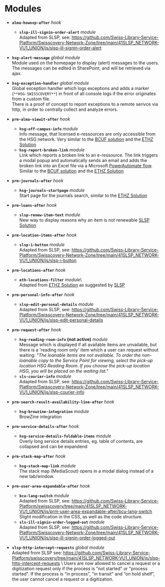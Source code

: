 # Modules
* **`alma-howovp-after`** *hook*
	* **`slsp-ill-signin-order-alert`** *module*\
	Adapted from SLSP, see: https://github.com/Swiss-Library-Service-Platform/Swisscovery-Network-Zone/tree/main/41SLSP_NETWORK-VU1_UNION/js/slsp-ill-signin-order-alert

* **`hsg-alert-message`** *global module*\
Module used on the homepage to display (alert) messages to the users. The messages can be edited in SharePoint, and will be retrieved via ajax. 

* **`hsg-exception-handler`** *global module*\
Global exception handler which logs exceptions and adds a marker (`**HSG-SWISSCOVERY**`) in front of all console logs if the error originates from a custom file.\
There is a proof of concept to report exceptions to a remote serivce via http, in order to centrally collect and analyze errors.

* **`prm-alma-viewit-after`** *hook*
	* **`hsg-off-campus-info`** *module*\
	Info message, that licensed e-ressources are only accessible from the HSG network. Very similar to the [BCUF solution](https://github.com/BCUF/bcufr-primo-views/tree/master/41SLSP_BCUFR-DFR/js/modules/prm-alma-viewit-after/bcu-off-campus) and the [ETHZ Solution](https://gitlab.com/ethlibrary/slsp/customization-eth-view/-/tree/master/js/modules/prm-alma-delivery-after/eth-fullview-offcampus-warning)
	* **`hsg-report-broken-link`** *module* \
	Link which reports a broken link to an e-ressource. The link triggers a modal popup and automatically sends an email and adds the broken link into an Excel file via a Microsoft [PowerAutomate flow](https://emea.flow.microsoft.com/manage/environments/Default-a7262e59-1b56-4f5a-a412-6f07181f48ee/flows/f2987d08-631f-4e91-a320-318b0793d158/details). Similar to the [BCUF solution](https://github.com/BCUF/bcufr-primo-views/tree/master/41SLSP_BCUFR-DFR/js/modules/prm-alma-viewit-after/bcu-online-feedback) and the [ETHZ Solution](https://gitlab.com/ethlibrary/slsp/customization-eth-view/-/tree/master/js/modules/prm-alma-delivery-after/eth-online-feedback-mail)

* **`prm-journals-after`** *hook*
  * **`hsg-journals-startpage`** *module*\
  Start page for the journals search, similar to the [ETHZ Solution](https://gitlab.com/ethlibrary/slsp/customization-eth-view/-/tree/master/js/modules/prm-journals-after/eth-journals-startpage)

* **`prm-loans-after`** *hook*
  * **`slsp-renew-item-text`** *module*\
  New way to display reasons why an item is not renewable [SLSP Solution](https://github.com/Swiss-Library-Service-Platform/swisscovery/tree/main/41SLSP_NETWORK-VU1_UNION/js/prm-loan-after/slsp-renew-item-text)  

* **`prm-location-items-after`** *hook*	
  * **`slsp-i-button`** *module*\
  Adapted from SLSP, see: https://github.com/Swiss-Library-Service-Platform/Swisscovery-Network-Zone/tree/main/41SLSP_NETWORK-VU1_UNION/js/slsp-i-button

* **`prm-locations-after`** *hook*
   * **`eth-locations-filter`** *module*\	
   Adapted from [ETHZ Solution](https://gitlab.com/ethlibrary/slsp/customization-eth-view/-/tree/master/js/modules/prm-locations-after/eth-locations-filter) as suggested by [SLSP](https://github.com/Swiss-Library-Service-Platform/swisscovery/tree/main/41SLSP_NETWORK-VU1_UNION/js/prm-locations-after)

* **`prm-personal-info-after`** *hook*
  * **`slsp-edit-personal-details`** *module*\
	Adapted from SLSP, see: https://github.com/Swiss-Library-Service-Platform/Swisscovery-Network-Zone/tree/main/41SLSP_NETWORK-VU1_UNION/js/slsp-edit-personal-details

* **`prm-request-after`** *hook*
	* **`hsg-reading-room-info` (not active)** *module*\
	Message which is displayed if all available items are unvailable, but there is a 'reading room only' item which a user can request without waiting: *"The loanable items are not available. To order the non-loanable copy to the Service Point for viewing, select the pick-up location HSG Reading Room. If you choose the pick-up location HSG, you will be placed on the waiting list."*
	* **`sls-courier-info`** *module*\
	Adapted from SLSP, see: https://github.com/Swiss-Library-Service-Platform/Swisscovery-Network-Zone/tree/main/41SLSP_NETWORK-VU1_UNION/js/slsp-courier-info 

* **`prm-search-result-availability-line-after`** *hook*
  * **`hsg-browzine-integration`** *module*\
  BrowZine integration		

* **`prm-service-details-after`** *hook*	
  * **`hsg-service-details-foldable-items`** *module*\
  Overly long service details entries, eg. table of contents, are collapsed and can be expandend

* **`prm-stack-map-after`** *hook*	
  * **`hsg-stack-map-link`** *module*\
  The stack map (MediaScout) opens in a modal dialog instead of a new tab/window.	

* **`prm-user-area-expandable-after`** *hook*
  * **`bcu-lang-switch`** *module*\
	Adapted from SLSP, see: https://github.com/Swiss-Library-Service-Platform/swisscovery/tree/main/41SLSP_NETWORK-VU1_UNION/js/prm-user-area-expandable-after/bcu-lang-switch \
	Slight modification in the CSS, as well as the code structure.
  * **`sls-ill-signin-order-logged-out`** *module*\
	Adapted from SLSP, see: https://github.com/Swiss-Library-Service-Platform/Swisscovery-Network-Zone/tree/main/41SLSP_NETWORK-VU1_UNION/js/slsp-ill-signin-order-logged-out

* **`slsp-http-intercept-requests`** *global module*\
Adapted from SLSP see: https://github.com/Swiss-Library-Service-Platform/swisscovery/tree/main/41SLSP_NETWORK-VU1_UNION/js/slsp-http-intercept-requests \ 
Users are now allowed to cancel a request or a digitization request only if the process is "not started" or "process started". If the process is "in process", "in transit" and “on hold shelf”, the user cannot cancel a request or a digitization.